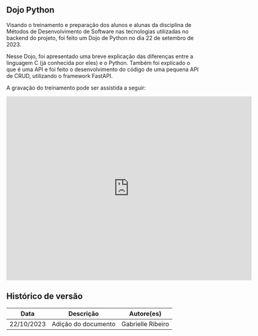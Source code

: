 ## Dojo Python

Visando o treinamento e preparação dos alunos e alunas da disciplina de Métodos de Desenvolvimento de Software nas tecnologias utilizadas no backend do projeto, foi feito um Dojo de Python no dia 22 de setembro de 2023.

Nesse Dojo, foi apresentado uma breve explicação das diferenças entre a linguagem C (já conhecida por eles) e o Python. Também foi explicado o que é uma API e foi feito o desenvolvimento do código de uma pequena API de CRUD, utilizando o framework FastAPI. 

A gravação do treinamento pode ser assistida a seguir:

<iframe width="640" height="480" src="https://www.youtube.com/embed/elkEx8W9efU?si=1FFL6612uAAk6eUo" title="YouTube video player" frameborder="0" allow="accelerometer; autoplay; clipboard-write; encrypted-media; gyroscope; picture-in-picture; web-share" allowfullscreen></iframe>

## Histórico de versão

|**Data**|**Descrição**|**Autore(es)**|
|--------|-------------|--------------|
| 22/10/2023 | Adição do documento | Gabrielle Ribeiro |